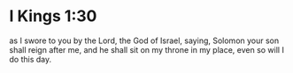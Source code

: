 # I Kings 1:30

as I swore to you by the Lord, the God of Israel, saying, Solomon your son shall reign after me, and he shall sit on my throne in my place, even so will I do this day.
